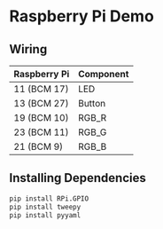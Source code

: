 # Raspberry Pi Demo

## Wiring

| Raspberry Pi | Component |
| :--- | :--- |
| 11 (BCM 17) | LED |
| 13 (BCM 27) | Button |
| 19 (BCM 10) | RGB_R |
| 23 (BCM 11) | RGB_G |
| 21 (BCM 9) | RGB_B |

## Installing Dependencies

```bash
pip install RPi.GPIO
pip install tweepy
pip install pyyaml
```